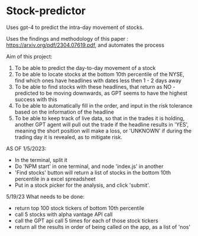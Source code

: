 # Stock-predictor
Uses gpt-4 to predict the intra-day movement of stocks. 

Uses the findings and methodology of this paper : https://arxiv.org/pdf/2304.07619.pdf, and automates the process

Aim of this project:
1. To be able to predict the day-to-day movement of a stock
2. To be able to locate stocks at the bottom 10th percentile of the NYSE, find which ones have headlines with dates less then 1 - 2 days away
3. To be able to find stocks with these headlines, that return as NO - predicted to be moving downwards, as GPT seems to have the highest success with this 
4. To be able to automatically fill in the order, and input in the risk tolerance based on the information of the headline 
5. To be able to keep track of live data, so that in the trades it is holding, another GPT agent will pull out the trade if the headline results in 'YES', meaning the short position will make a loss, or 'UNKNOWN' if during the trading day it is revealed, as to mitigate risk. 

AS OF 1/5/2023:
- In the terminal, split it
- Do 'NPM start' in one terminal, and node 'index.js' in another
- 'Find stocks' button will return a list of stocks in the bottom 10th percentile in a excel spreadsheet
- Put in a stock picker for the analysis, and click 'submit'. 

5/19/23
What needs to be done: 
- return top 100 stock tickers of bottom 10th percentile
- call 5 stocks with alpha vantage API call
- call the GPT api call 5 times for each of those stock tickers
- return all the results in order of being called on the app, as a list of 'nos'

